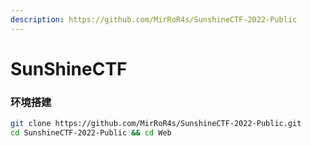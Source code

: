 ```yaml
---
description: https://github.com/MirRoR4s/SunshineCTF-2022-Public
---
```


# SunShineCTF

### 环境搭建

```bash
git clone https://github.com/MirRoR4s/SunshineCTF-2022-Public.git
cd SunshineCTF-2022-Public && cd Web

```

